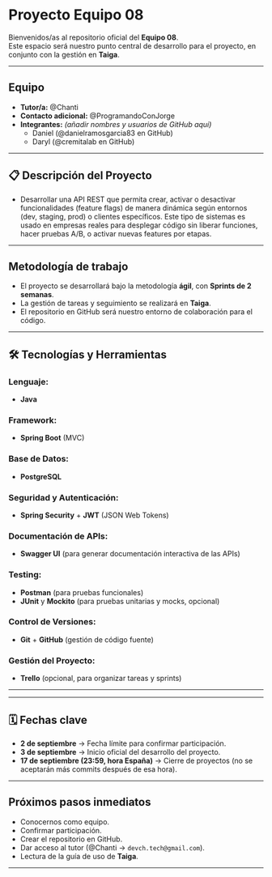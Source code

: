 # Proyecto Equipo 08

Bienvenidos/as al repositorio oficial del **Equipo 08**.  
Este espacio será nuestro punto central de desarrollo para el proyecto, en conjunto con la gestión en **Taiga**.

---

## Equipo
- **Tutor/a:** @Chanti  
- **Contacto adicional:** @ProgramandoConJorge  
- **Integrantes:** *(añadir nombres y usuarios de GitHub aquí)*
  - Daniel (@danielramosgarcia83 en GitHub)
  - Daryl (@cremitalab en GitHub)

---

## 📋 Descripción del Proyecto
- Desarrollar una API REST que permita crear, activar o desactivar funcionalidades (feature flags) de manera dinámica según entornos (dev, staging, prod) o clientes específicos. Este tipo de sistemas es usado en empresas reales para desplegar código sin liberar funciones, hacer pruebas A/B, o activar nuevas features por etapas.

---

## Metodología de trabajo
- El proyecto se desarrollará bajo la metodología **ágil**, con **Sprints de 2 semanas**.
- La gestión de tareas y seguimiento se realizará en **Taiga**.
- El repositorio en GitHub será nuestro entorno de colaboración para el código.

---

## 🛠️ Tecnologías y Herramientas

### Lenguaje:
- **Java**

### Framework:
- **Spring Boot** (MVC)

### Base de Datos:
- **PostgreSQL**

### Seguridad y Autenticación:
- **Spring Security** + **JWT** (JSON Web Tokens)

### Documentación de APIs:
- **Swagger UI** (para generar documentación interactiva de las APIs)

### Testing:
- **Postman** (para pruebas funcionales)
- **JUnit** y **Mockito** (para pruebas unitarias y mocks, opcional)

### Control de Versiones:
- **Git** + **GitHub** (gestión de código fuente)

### Gestión del Proyecto:
- **Trello** (opcional, para organizar tareas y sprints)


---


---

## 🗓️ Fechas clave
- **2 de septiembre** → Fecha límite para confirmar participación.  
- **3 de septiembre** → Inicio oficial del desarrollo del proyecto.  
- **17 de septiembre (23:59, hora España)** → Cierre de proyectos (no se aceptarán más commits después de esa hora).  

---

## Próximos pasos inmediatos
- Conocernos como equipo.  
- Confirmar participación.  
- Crear el repositorio en GitHub.  
- Dar acceso al tutor (@Chanti → `devch.tech@gmail.com`).  
- Lectura de la guía de uso de **Taiga**.  

---

